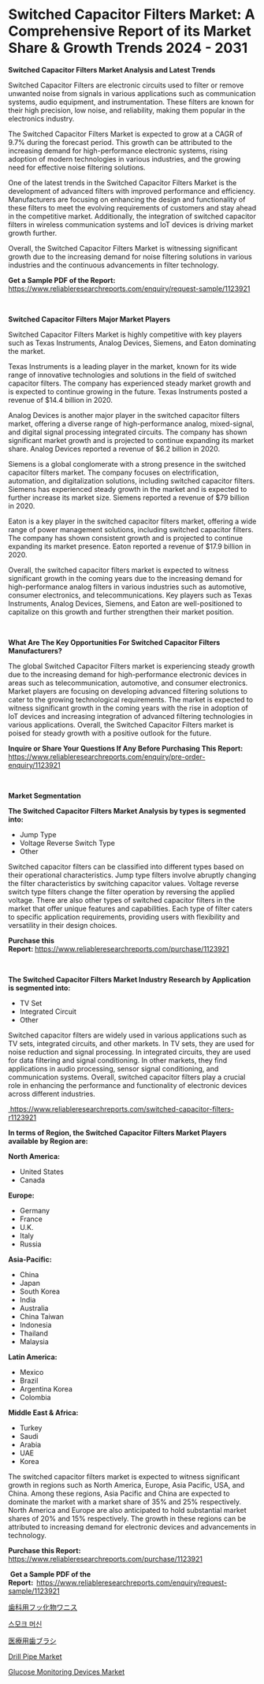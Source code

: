 <p><h1>Switched Capacitor Filters Market: A Comprehensive Report of its Market Share & Growth Trends 2024 - 2031</h1></p><p><strong>Switched Capacitor Filters Market Analysis and Latest Trends</strong></p>
<p><p>Switched Capacitor Filters are electronic circuits used to filter or remove unwanted noise from signals in various applications such as communication systems, audio equipment, and instrumentation. These filters are known for their high precision, low noise, and reliability, making them popular in the electronics industry.</p><p>The Switched Capacitor Filters Market is expected to grow at a CAGR of 9.7% during the forecast period. This growth can be attributed to the increasing demand for high-performance electronic systems, rising adoption of modern technologies in various industries, and the growing need for effective noise filtering solutions.</p><p>One of the latest trends in the Switched Capacitor Filters Market is the development of advanced filters with improved performance and efficiency. Manufacturers are focusing on enhancing the design and functionality of these filters to meet the evolving requirements of customers and stay ahead in the competitive market. Additionally, the integration of switched capacitor filters in wireless communication systems and IoT devices is driving market growth further.</p><p>Overall, the Switched Capacitor Filters Market is witnessing significant growth due to the increasing demand for noise filtering solutions in various industries and the continuous advancements in filter technology.</p></p>
<p><strong>Get a Sample PDF of the Report:&nbsp;</strong> <a href="https://www.reliableresearchreports.com/enquiry/request-sample/1123921">https://www.reliableresearchreports.com/enquiry/request-sample/1123921</a></p>
<p>&nbsp;</p>
<p><strong>Switched Capacitor Filters Major Market Players</strong></p>
<p><p>Switched Capacitor Filters Market is highly competitive with key players such as Texas Instruments, Analog Devices, Siemens‎, and Eaton dominating the market. </p><p>Texas Instruments is a leading player in the market, known for its wide range of innovative technologies and solutions in the field of switched capacitor filters. The company has experienced steady market growth and is expected to continue growing in the future. Texas Instruments posted a revenue of $14.4 billion in 2020.</p><p>Analog Devices is another major player in the switched capacitor filters market, offering a diverse range of high-performance analog, mixed-signal, and digital signal processing integrated circuits. The company has shown significant market growth and is projected to continue expanding its market share. Analog Devices reported a revenue of $6.2 billion in 2020.</p><p>Siemens‎ is a global conglomerate with a strong presence in the switched capacitor filters market. The company focuses on electrification, automation, and digitalization solutions, including switched capacitor filters. Siemens has experienced steady growth in the market and is expected to further increase its market size. Siemens reported a revenue of $79 billion in 2020.</p><p>Eaton is a key player in the switched capacitor filters market, offering a wide range of power management solutions, including switched capacitor filters. The company has shown consistent growth and is projected to continue expanding its market presence. Eaton reported a revenue of $17.9 billion in 2020.</p><p>Overall, the switched capacitor filters market is expected to witness significant growth in the coming years due to the increasing demand for high-performance analog filters in various industries such as automotive, consumer electronics, and telecommunications. Key players such as Texas Instruments, Analog Devices, Siemens‎, and Eaton are well-positioned to capitalize on this growth and further strengthen their market position.</p></p>
<p>&nbsp;</p>
<p><strong>What Are The Key Opportunities For Switched Capacitor Filters Manufacturers?</strong></p>
<p><p>The global Switched Capacitor Filters market is experiencing steady growth due to the increasing demand for high-performance electronic devices in areas such as telecommunication, automotive, and consumer electronics. Market players are focusing on developing advanced filtering solutions to cater to the growing technological requirements. The market is expected to witness significant growth in the coming years with the rise in adoption of IoT devices and increasing integration of advanced filtering technologies in various applications. Overall, the Switched Capacitor Filters market is poised for steady growth with a positive outlook for the future.</p></p>
<p><strong>Inquire or Share Your Questions If Any Before Purchasing This Report:</strong> <a href="https://www.reliableresearchreports.com/enquiry/pre-order-enquiry/1123921">https://www.reliableresearchreports.com/enquiry/pre-order-enquiry/1123921</a></p>
<p>&nbsp;</p>
<p><strong>Market Segmentation</strong></p>
<p><strong>The Switched Capacitor Filters Market Analysis by types is segmented into:</strong></p>
<p><ul><li>Jump Type</li><li>Voltage Reverse Switch Type</li><li>Other</li></ul></p>
<p><p>Switched capacitor filters can be classified into different types based on their operational characteristics. Jump type filters involve abruptly changing the filter characteristics by switching capacitor values. Voltage reverse switch type filters change the filter operation by reversing the applied voltage. There are also other types of switched capacitor filters in the market that offer unique features and capabilities. Each type of filter caters to specific application requirements, providing users with flexibility and versatility in their design choices.</p></p>
<p><strong>Purchase this Report:&nbsp;</strong><a href="https://www.reliableresearchreports.com/purchase/1123921">https://www.reliableresearchreports.com/purchase/1123921</a></p>
<p>&nbsp;</p>
<p><strong>The Switched Capacitor Filters Market Industry Research by Application is segmented into:</strong></p>
<p><ul><li>TV Set</li><li>Integrated Circuit</li><li>Other</li></ul></p>
<p><p>Switched capacitor filters are widely used in various applications such as TV sets, integrated circuits, and other markets. In TV sets, they are used for noise reduction and signal processing. In integrated circuits, they are used for data filtering and signal conditioning. In other markets, they find applications in audio processing, sensor signal conditioning, and communication systems. Overall, switched capacitor filters play a crucial role in enhancing the performance and functionality of electronic devices across different industries.</p></p>
<p><a href="https://www.reliableresearchreports.com/switched-capacitor-filters-r1123921">&nbsp;https://www.reliableresearchreports.com/switched-capacitor-filters-r1123921</a></p>
<p><strong>In terms of Region, the Switched Capacitor Filters Market Players available by Region are:</strong></p>
<p>
    <p> <strong> North America: </strong>
        <ul>
            <li>United States</li>
            <li>Canada</li>
        </ul>
        </p> 
    <p> <strong> Europe: </strong>
        <ul>
            <li>Germany</li>
            <li>France</li>
            <li>U.K.</li>
            <li>Italy</li>
            <li>Russia</li>
        </ul>
        </p> 
    <p> <strong> Asia-Pacific: </strong>
        <ul>
            <li>China</li>
            <li>Japan</li>
            <li>South Korea</li>
            <li>India</li>
            <li>Australia</li>
            <li>China Taiwan</li>
            <li>Indonesia</li>
            <li>Thailand</li>
            <li>Malaysia</li>
        </ul>
        </p> 
    <p> <strong> Latin America: </strong>
        <ul>
            <li>Mexico</li>
            <li>Brazil</li>
            <li>Argentina Korea</li>
            <li>Colombia</li>
        </ul>
        </p> 
    <p> <strong> Middle East & Africa: </strong>
        <ul>
            <li>Turkey</li>
            <li>Saudi</li>
            <li>Arabia</li>
            <li>UAE</li>
            <li>Korea</li>
        </ul>
    </p>
    </p>
<p><p>The switched capacitor filters market is expected to witness significant growth in regions such as North America, Europe, Asia Pacific, USA, and China. Among these regions, Asia Pacific and China are expected to dominate the market with a market share of 35% and 25% respectively. North America and Europe are also anticipated to hold substantial market shares of 20% and 15% respectively. The growth in these regions can be attributed to increasing demand for electronic devices and advancements in technology.</p></p>
<p><strong>Purchase this Report: </strong><a href="https://www.reliableresearchreports.com/purchase/1123921">https://www.reliableresearchreports.com/purchase/1123921</a></p>
<p>&nbsp;<strong>Get a Sample PDF of the Report:&nbsp;&nbsp;</strong><a href="https://www.reliableresearchreports.com/enquiry/request-sample/1123921">https://www.reliableresearchreports.com/enquiry/request-sample/1123921</a></p>
<p><strong></strong></p>
<p><p><a href="https://github.com/gfggqjbfys368009/Market-Research-Report-List-2/blob/main/5509921155244.md">歯科用フッ化物ワニス</a></p><p><a href="https://github.com/vseigx30c9a1j/Market-Research-Report-List-2/blob/main/1915582165907.md">스모크 머신</a></p><p><a href="https://github.com/vlcostes/Market-Research-Report-List-2/blob/main/4885966155245.md">医療用歯ブラシ</a></p><p><a href="https://github.com/kaiserrayhan25/Market-Research-Report-List-1/blob/main/drill-pipe-market.md">Drill Pipe Market</a></p><p><a href="https://github.com/sowravmitra0/Market-Research-Report-List-1/blob/main/glucose-monitoring-devices-market.md">Glucose Monitoring Devices Market</a></p></p>
